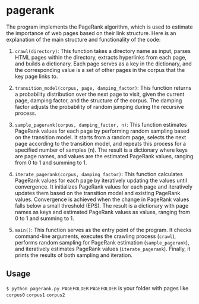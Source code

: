 # pagerank

The program implements the PageRank algorithm, which is used to estimate the importance of web pages based on their link structure. Here is an explanation of the main structure and functionality of the code:

1. `crawl(directory)`: This function takes a directory name as input, parses HTML pages within the directory, extracts hyperlinks from each page, and builds a dictionary. Each page serves as a key in the dictionary, and the corresponding value is a set of other pages in the corpus that the key page links to.

2. `transition_model(corpus, page, damping_factor)`: This function returns a probability distribution over the next page to visit, given the current page, damping factor, and the structure of the corpus. The damping factor adjusts the probability of random jumping during the recursive process.

3. `sample_pagerank(corpus, damping_factor, n)`: This function estimates PageRank values for each page by performing random sampling based on the transition model. It starts from a random page, selects the next page according to the transition model, and repeats this process for a specified number of samples (n). The result is a dictionary where keys are page names, and values are the estimated PageRank values, ranging from 0 to 1 and summing to 1.

4. `iterate_pagerank(corpus, damping_factor)`: This function calculates PageRank values for each page by iteratively updating the values until convergence. It initializes PageRank values for each page and iteratively updates them based on the transition model and existing PageRank values. Convergence is achieved when the change in PageRank values falls below a small threshold (EPS). The result is a dictionary with page names as keys and estimated PageRank values as values, ranging from 0 to 1 and summing to 1.

5. `main()`: This function serves as the entry point of the program. It checks command-line arguments, executes the crawling process (`crawl`), performs random sampling for PageRank estimation (`sample_pagerank`), and iteratively estimates PageRank values (`iterate_pagerank`). Finally, it prints the results of both sampling and iteration.

## Usage

```$ python pagerank.py PAGEFOLDER```
`PAGEFOLDER` is your folder with pages like `corpus0` `corpus1` `corpus2`